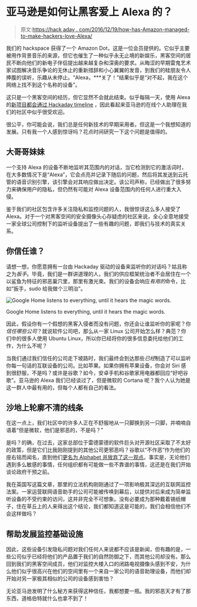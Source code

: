 # 亚马逊是如何让黑客爱上 Alexa 的？

> 原文:[https://hack aday . com/2016/12/19/how-has-Amazon-managed-to-make-hackers-love-Alexa/](https://hackaday.com/2016/12/19/how-has-amazon-managed-to-make-hackers-love-alexa/)

我们的 hackspace 获得了一个 Amazon Dot，这是一位会员提供的。它似乎主要被用作背景音乐的来源，但它也催生了一种似乎永无止境的新娱乐，黑客空间的居民不断向他们的新电子伴侣提出越来越复杂和深奥的要求。从晦涩的早期雷鬼艺术家试图解决音乐争论的无休止的重新措辞和小心翼翼的发音，到我们的硅朋友令人捧腹的误听，乐趣从未停止。“Alexa，***关了！”结果似乎是“对不起，我在这个网络上找不到这个名称的设备”。

这只是一个黑客空间的经历，但它显然不会就此结束。似乎每隔一天，使用 Alexa 的[新项目都会通过 Hackaday timeline](http://hackaday.com/tag/alexa/) ，因此看起来亚马逊的在线个人助理在我们的社区中似乎很受欢迎。

很公平，你可能会说，我们总是任何新技术的早期采用者。但这是一个我想知道的发展。只有我一个人感到惊讶吗？花点时间研究一下这个问题是值得的。

## 大~~哥哥~~妹妹

一个支持 Alexa 的设备不断地监听其范围内的对话，当它检测到它的激活词时，在大多数情况下是“Alexa”，它会点亮并记录下随后的问题，然后将其发送到云托管的语音识别引擎，该引擎会对其响应做出决定。该公司声称，已经做出了很多努力来确保用户的隐私，但仍然有可能对 Alexa 设备范围内的任何人进行重大入侵。

鉴于我们的社区包含许多关注隐私和监控问题的人，我很惊讶这么多人接受了 Alexa。对于一个对黑客空间的安全摄像头心存疑虑的社区来说，全心全意地接受一家全球公司控制下的监听设备提出了一些有趣的问题，即我们与技术的真实关系。

## 你信任谁？

请想一想，你愿意拥有一台由 Hackaday 驱动的设备来监听你的对话吗？姑且称之为*扳手*。毕竟，我们是一群讲道理的人，我们的供应框架统治者不会居住在一个以鲨鱼为特征的邪恶巢穴里，那里有激光束。我们的设备会响应*有用的*命令，比如“扳手，sudo 给我做个三明治”。

![Google Home listens to everything, until it hears the magic words.](../Images/88e3bdb594cb44b34ce5653cc72e82bf.png)

Google Home listens to everything, until it hears the magic words.

因此，假设你有一个假想的黑客入侵者而没有问题，你还会让谁监听你的家呢？你*信任哪些公司*？就说软件公司吧，那么从一家 Linux 公司开始怎么样？典范？你们中的很多人使用 Ubuntu Linux，所以你已经将你的很多信息委托给他们的工作，为什么不呢？

当我们通过我们信任的公司走下坡路时，我们最终会到达那些*已经*制造了可以监听你每一句话的互联设备的公司。比如苹果。如果你拥有苹果设备，你会对 Siri 感到很舒服，不是吗？或许是谷歌？如今，安卓手机和谷歌家用电器都回应“好吧谷歌”。亚马逊的 Alexa 我们已经谈过了，但是微软的 Cortana 呢？我个人认为她是这一群人中最有用的，但每个人都有自己的看法。

## 沙地上轮廓不清的线条

在这一点上，我们社区中的许多人正在不舒服地从一只脚换到另一只脚，并喃喃自语着“但是微软，他们是邪恶的，不是吗？”

是吗？的确，在过去，这家总部位于雷德蒙德的软件巨头对开源社区采取了不太好的政策，但是它们比我刚刚提到的其他公司更邪恶吗？谷歌以“不作恶”作为他们的座右铭而闻名，直到他们[更名为 Alphabet 并放弃了这一观点](http://time.com/4060575/alphabet-google-dont-be-evil/)。事实是，无论他们遇到多么敏感的事情，任何组织都有可能做一些不靠谱的事情，这还是在我们开始谈论政府干预之前。

我在英国写这篇文章，那里的立法机构刚刚通过了一项影响极其深远的互联网监控法案。一家运营联网语音助手的公司可能被传唤到幕后，以提供对后来成为简单监听设备的不受约束的访问，这并非完全不可想象。没有必要成为那种戴着锡纸帽子，住在草丘上的人来得出这个结论，我们都知道这是可能的，我们会相信他们不会这样做吗？

## 帮助发展监控基础设施

因此，这些设备引发隐私问题对我们任何人来说都不应该是新闻，但有趣的是，一些公司似乎已经将他们的产品置于我们的自然防御之下，而其他公司却没有。那么回到我们的黑客空间成员，他们对监控大楼入口的闭路电视摄像头感到不安，为什么他们似乎很高兴在他们的空间里有一个来自一家公司的语音助理设备，而他们却开始对另一家极其相似的公司的设备感到害怕？

无论亚马逊发明了什么秘方来获得这种信任，我都想要一瓶。我的邪恶天才有了那东西，道格伯特就什么也拿不到了！